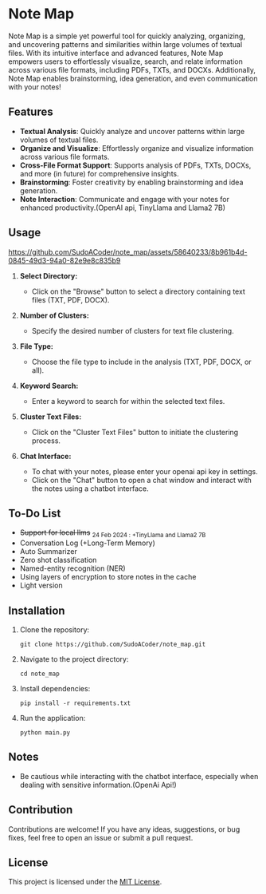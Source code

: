 # Note Map

Note Map is a simple yet powerful tool for quickly analyzing, organizing, and uncovering patterns and similarities within large volumes of textual files. With its intuitive interface and advanced features, Note Map empowers users to effortlessly visualize, search, and relate information across various file formats, including PDFs, TXTs, and DOCXs. Additionally, Note Map enables brainstorming, idea generation, and even communication with your notes!

## Features

- **Textual Analysis**: Quickly analyze and uncover patterns within large volumes of textual files.
- **Organize and Visualize**: Effortlessly organize and visualize information across various file formats.
- **Cross-File Format Support**: Supports analysis of PDFs, TXTs, DOCXs, and more (in future) for comprehensive insights.
- **Brainstorming**: Foster creativity by enabling brainstorming and idea generation.
- **Note Interaction**: Communicate and engage with your notes for enhanced productivity.(OpenAI api, TinyLlama and Llama2 7B)

## Usage

https://github.com/SudoACoder/note_map/assets/58640233/8b961b4d-0845-49d3-94a0-82e9e8c835b9

1. **Select Directory:**
   - Click on the "Browse" button to select a directory containing text files (TXT, PDF, DOCX).

2. **Number of Clusters:**
   - Specify the desired number of clusters for text file clustering.

3. **File Type:**
   - Choose the file type to include in the analysis (TXT, PDF, DOCX, or all).

4. **Keyword Search:**
   - Enter a keyword to search for within the selected text files.

5. **Cluster Text Files:**
   - Click on the "Cluster Text Files" button to initiate the clustering process.

6. **Chat Interface:**
   - To chat with your notes, please enter your openai api key in settings.
   - Click on the "Chat" button to open a chat window and interact with the notes using a chatbot interface.

## To-Do List
- ~~Support for local llms~~ <sub>24 Feb 2024 : +TinyLlama and Llama2 7B</sub>
- Conversation Log (+Long-Term Memory)
- Auto Summarizer
- Zero shot classification
- Named-entity recognition (NER)
- Using layers of encryption to store notes in the cache
- Light version
  
## Installation

1. Clone the repository:

   ```
   git clone https://github.com/SudoACoder/note_map.git
   ```

2. Navigate to the project directory:

   ```
   cd note_map
   ```

3. Install dependencies:

   ```
   pip install -r requirements.txt
   ```

4. Run the application:

   ```
   python main.py
   ```
   
## Notes

- Be cautious while interacting with the chatbot interface, especially when dealing with sensitive information.(OpenAi Api!)

## Contribution

Contributions are welcome! If you have any ideas, suggestions, or bug fixes, feel free to open an issue or submit a pull request.

## License

This project is licensed under the [MIT License](https://opensource.org/licenses/MIT).
